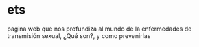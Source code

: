 # ets
pagina web que nos profundiza al mundo de la enfermedades de transmisión sexual, ¿Qué son?, y como prevenirlas  
